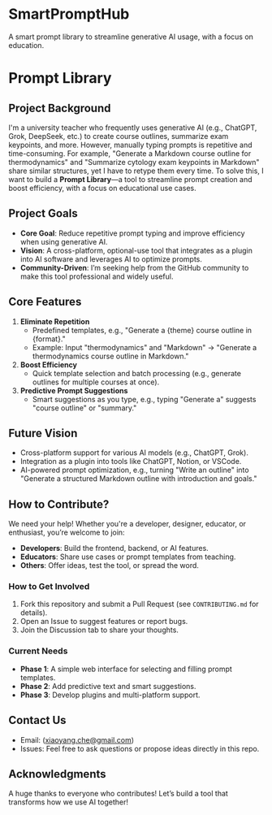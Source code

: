 # SmartPromptHub
A smart prompt library to streamline generative AI usage, with a focus on education.

# Prompt Library

## Project Background
I'm a university teacher who frequently uses generative AI (e.g., ChatGPT, Grok, DeepSeek, etc.) to create course outlines, summarize exam keypoints, and more. However, manually typing prompts is repetitive and time-consuming. For example, "Generate a Markdown course outline for thermodynamics" and "Summarize cytology exam keypoints in Markdown" share similar structures, yet I have to retype them every time. To solve this, I want to build a **Prompt Library**—a tool to streamline prompt creation and boost efficiency, with a focus on educational use cases.

## Project Goals
- **Core Goal**: Reduce repetitive prompt typing and improve efficiency when using generative AI.
- **Vision**: A cross-platform, optional-use tool that integrates as a plugin into AI software and leverages AI to optimize prompts.
- **Community-Driven**: I’m seeking help from the GitHub community to make this tool professional and widely useful.

## Core Features
1. **Eliminate Repetition**
   - Predefined templates, e.g., "Generate a {theme} course outline in {format}."
   - Example: Input "thermodynamics" and "Markdown" → "Generate a thermodynamics course outline in Markdown."
2. **Boost Efficiency**
   - Quick template selection and batch processing (e.g., generate outlines for multiple courses at once).
3. **Predictive Prompt Suggestions**
   - Smart suggestions as you type, e.g., typing "Generate a" suggests "course outline" or "summary."

## Future Vision
- Cross-platform support for various AI models (e.g., ChatGPT, Grok).
- Integration as a plugin into tools like ChatGPT, Notion, or VSCode.
- AI-powered prompt optimization, e.g., turning "Write an outline" into "Generate a structured Markdown outline with introduction and goals."

## How to Contribute?
We need your help! Whether you're a developer, designer, educator, or enthusiast, you’re welcome to join:
- **Developers**: Build the frontend, backend, or AI features.
- **Educators**: Share use cases or prompt templates from teaching.
- **Others**: Offer ideas, test the tool, or spread the word.

### How to Get Involved
1. Fork this repository and submit a Pull Request (see `CONTRIBUTING.md` for details).
2. Open an Issue to suggest features or report bugs.
3. Join the Discussion tab to share your thoughts.

### Current Needs
- **Phase 1**: A simple web interface for selecting and filling prompt templates.
- **Phase 2**: Add predictive text and smart suggestions.
- **Phase 3**: Develop plugins and multi-platform support.

## Contact Us
- Email: (xiaoyang.che@gmail.com)
- Issues: Feel free to ask questions or propose ideas directly in this repo.

## Acknowledgments
A huge thanks to everyone who contributes! Let’s build a tool that transforms how we use AI together!
